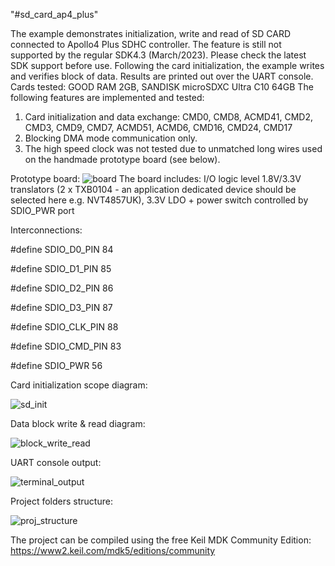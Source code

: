 "#sd_card_ap4_plus" 

The example demonstrates initialization, write and read of SD CARD connected to Apollo4 Plus SDHC controller. The feature is still not supported
by the regular SDK4.3 (March/2023). Please check the latest SDK support before use. Following the card initialization, the example writes and verifies block of data. Results are printed out over the UART console. Cards tested: GOOD RAM 2GB, SANDISK microSDXC Ultra C10 64GB
The following features are implemented and tested:
1. Card initialization and data exchange: CMD0, CMD8, ACMD41, CMD2, CMD3, CMD9, CMD7, ACMD51, ACMD6, CMD16, CMD24, CMD17
2. Blocking DMA mode communication only.
3. The high speed clock was not tested due to unmatched long wires used on the handmade prototype board (see below).

Prototype board:
![board](https://user-images.githubusercontent.com/69169627/226170090-01f10c68-1e93-410a-b8b8-1613e9e38673.png)
The board includes: I/O logic level 1.8V/3.3V translators (2 x TXB0104 - an application dedicated device should be selected here e.g. NVT4857UK), 3.3V LDO + power switch controlled by SDIO_PWR port

Interconnections:

#define SDIO_D0_PIN   84

#define SDIO_D1_PIN   85

#define SDIO_D2_PIN   86

#define SDIO_D3_PIN   87

#define SDIO_CLK_PIN  88

#define SDIO_CMD_PIN  83

#define SDIO_PWR      56

Card initialization scope diagram:

![sd_init](https://user-images.githubusercontent.com/69169627/226170341-06f83fde-5c2f-45b2-8b62-35dec15a0acb.png)

Data block write & read diagram:

![block_write_read](https://user-images.githubusercontent.com/69169627/226170364-9f9e4255-563e-4e21-bdab-5ddf28e78c21.png)

UART console output:

![terminal_output](https://user-images.githubusercontent.com/69169627/226170381-a4cdc23c-0d24-4639-b71e-735146159ad1.jpg)

Project folders structure:

![proj_structure](https://user-images.githubusercontent.com/69169627/226171105-efa22bdd-5e02-4f98-bbfc-59cc5d4416c3.png)

The project can be compiled using the free Keil MDK Community Edition: https://www2.keil.com/mdk5/editions/community
